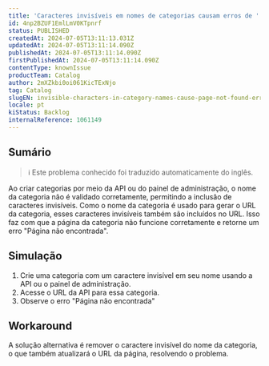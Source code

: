 ```yaml
---
title: 'Caracteres invisíveis em nomes de categorias causam erros de ''página não encontrada'
id: 4np2BZUF1EmlLmV0KTpnrf
status: PUBLISHED
createdAt: 2024-07-05T13:11:13.031Z
updatedAt: 2024-07-05T13:11:14.090Z
publishedAt: 2024-07-05T13:11:14.090Z
firstPublishedAt: 2024-07-05T13:11:14.090Z
contentType: knownIssue
productTeam: Catalog
author: 2mXZkbi0oi061KicTExNjo
tag: Catalog
slugEN: invisible-characters-in-category-names-cause-page-not-found-errors
locale: pt
kiStatus: Backlog
internalReference: 1061149
---
```


## Sumário

>ℹ️ Este problema conhecido foi traduzido automaticamente do inglês.


Ao criar categorias por meio da API ou do painel de administração, o nome da categoria não é validado corretamente, permitindo a inclusão de caracteres invisíveis. Como o nome da categoria é usado para gerar o URL da categoria, esses caracteres invisíveis também são incluídos no URL. Isso faz com que a página da categoria não funcione corretamente e retorne um erro "Página não encontrada".

## Simulação



1. Crie uma categoria com um caractere invisível em seu nome usando a API ou o painel de administração.
2. Acesse o URL da API para essa categoria.
3. Observe o erro "Página não encontrada"

## Workaround



A solução alternativa é remover o caractere invisível do nome da categoria, o que também atualizará o URL da página, resolvendo o problema.




